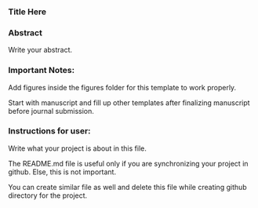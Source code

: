 ### Title Here

### Abstract
Write your abstract.

### Important Notes:
Add figures inside the figures folder for this template to work properly.

Start with manuscript and fill up other templates after finalizing manuscript before journal submission.

### Instructions for user:
Write what your project is about in this file.

The README.md file is useful only if you are synchronizing your project in github. Else, this is not important.

You can create similar file as well and delete this file while creating github directory for the project.

